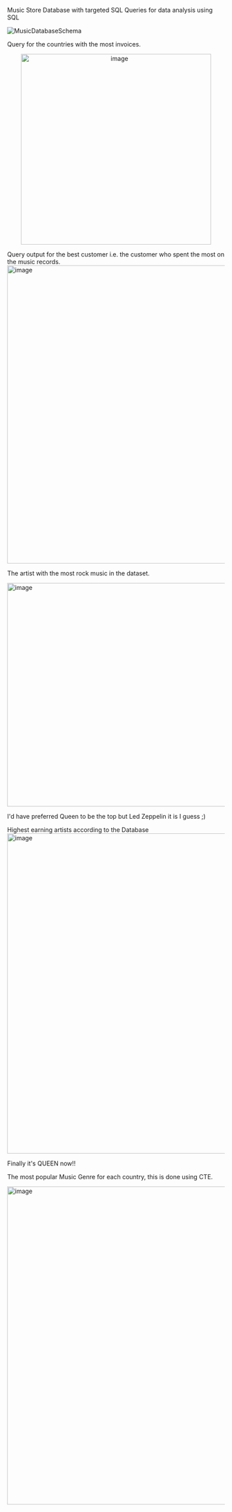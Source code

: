  Music Store Database with targeted SQL Queries for data analysis using SQL

![MusicDatabaseSchema](https://github.com/pratt12/Music_store_proj/assets/69366735/36f894af-5ad7-4abd-9bf4-7eebcbff95fe)

Query for the countries with the most invoices. 
<p align="center">
<img width="440" alt="image" src="https://github.com/pratt12/Music_store_proj/assets/69366735/5ad9f52b-00f6-4984-a8e6-adf013af278a">
</p>
Query output for the best customer i.e. the customer who spent the most on the music records.
<img width="688" alt="image" src="https://github.com/pratt12/Music_store_proj/assets/69366735/f1460693-8562-458f-83ea-b3be81676f87">

The artist with the most rock music in the dataset.

<img width="516" alt="image" src="https://github.com/pratt12/Music_store_proj/assets/69366735/4c4b016b-877d-4f13-9194-0f41aa6b9299">

I'd have preferred Queen to be the top but Led Zeppelin it is I guess ;)

Highest earning artists according to the Database
<img width="739" alt="image" src="https://github.com/pratt12/Music_store_proj/assets/69366735/9b55fed8-35c8-4ce2-af5f-ad191457640e">

Finally it's QUEEN now!!

The most popular Music Genre for each country, this is done using CTE.

<img width="734" alt="image" src="https://github.com/pratt12/Music_store_proj/assets/69366735/9e3f1838-24b9-4c20-86cc-f97eeb179323">








